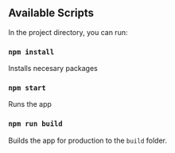 ## Available Scripts

In the project directory, you can run:

### `npm install`

Installs necesary packages

### `npm start`

Runs the app

### `npm run build`

Builds the app for production to the `build` folder.<br>
